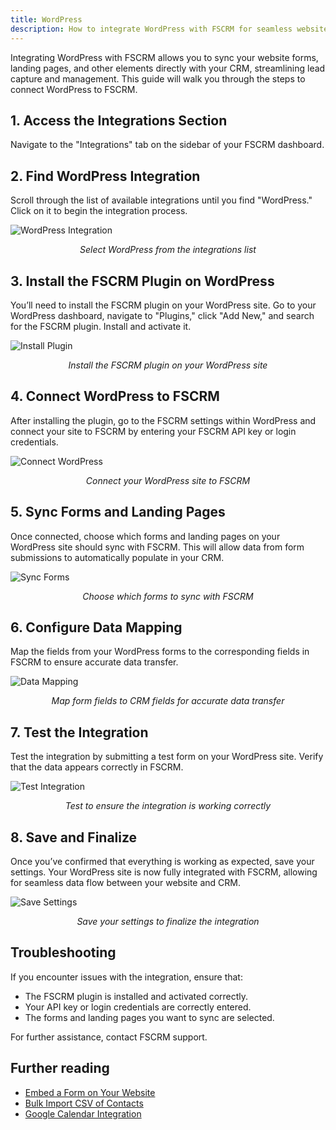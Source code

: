```yaml
---
title: WordPress
description: How to integrate WordPress with FSCRM for seamless website and CRM synchronization.
---
```


Integrating WordPress with FSCRM allows you to sync your website forms, landing pages, and other elements directly with your CRM, streamlining lead capture and management. This guide will walk you through the steps to connect WordPress to FSCRM.

## 1. Access the Integrations Section

Navigate to the "Integrations" tab on the sidebar of your FSCRM dashboard.

## 2. Find WordPress Integration

Scroll through the list of available integrations until you find "WordPress." Click on it to begin the integration process.

![WordPress Integration](/public/integrations-guide/wordpress-integration.webp)  
*<p style="text-align: center;">Select WordPress from the integrations list</p>*

## 3. Install the FSCRM Plugin on WordPress

You’ll need to install the FSCRM plugin on your WordPress site. Go to your WordPress dashboard, navigate to "Plugins," click "Add New," and search for the FSCRM plugin. Install and activate it.

![Install Plugin](/public/integrations-guide/install-plugin.webp)  
*<p style="text-align: center;">Install the FSCRM plugin on your WordPress site</p>*

## 4. Connect WordPress to FSCRM

After installing the plugin, go to the FSCRM settings within WordPress and connect your site to FSCRM by entering your FSCRM API key or login credentials.

![Connect WordPress](/public/integrations-guide/connect-wordpress.webp)  
*<p style="text-align: center;">Connect your WordPress site to FSCRM</p>*

## 5. Sync Forms and Landing Pages

Once connected, choose which forms and landing pages on your WordPress site should sync with FSCRM. This will allow data from form submissions to automatically populate in your CRM.

![Sync Forms](/public/integrations-guide/sync-forms.webp)  
*<p style="text-align: center;">Choose which forms to sync with FSCRM</p>*

## 6. Configure Data Mapping

Map the fields from your WordPress forms to the corresponding fields in FSCRM to ensure accurate data transfer.

![Data Mapping](/public/integrations-guide/data-mapping.webp)  
*<p style="text-align: center;">Map form fields to CRM fields for accurate data transfer</p>*

## 7. Test the Integration

Test the integration by submitting a test form on your WordPress site. Verify that the data appears correctly in FSCRM.

![Test Integration](/public/integrations-guide/test-integration.webp)  
*<p style="text-align: center;">Test to ensure the integration is working correctly</p>*

## 8. Save and Finalize

Once you’ve confirmed that everything is working as expected, save your settings. Your WordPress site is now fully integrated with FSCRM, allowing for seamless data flow between your website and CRM.

![Save Settings](/public/integrations-guide/save-settings.webp)  
*<p style="text-align: center;">Save your settings to finalize the integration</p>*

## Troubleshooting

If you encounter issues with the integration, ensure that:
- The FSCRM plugin is installed and activated correctly.
- Your API key or login credentials are correctly entered.
- The forms and landing pages you want to sync are selected.

For further assistance, contact FSCRM support.

## Further reading

- [Embed a Form on Your Website](/guides/embed-form)
- [Bulk Import CSV of Contacts](/guides/bulk-import-contacts)
- [Google Calendar Integration](/guides/google-calendar)